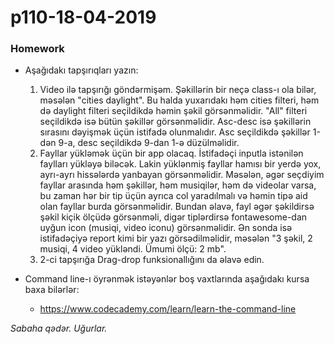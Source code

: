 # p110-18-04-2019

### Homework 
- Aşağıdakı tapşırıqları yazın:
  1. Video ilə tapşırığı göndərmişəm. Şəkillərin bir neçə class-ı ola bilər, məsələn "cities daylight". Bu halda yuxarıdakı həm cities filteri, həm də daylight filteri seçildikdə həmin şəkil görsənməlidir. "All" filteri seçildikdə isə bütün şəkillər görsənməlidir. Asc-desc isə şəkillərin sırasını dəyişmək üçün istifadə olunmalıdır. Asc seçildikdə şəkillər 1-dən 9-a, desc seçildikdə 9-dan 1-ə düzülməlidir.
  2. Fayllar yükləmək üçün bir app olacaq. İstifadəçi inputla istənilən faylları yükləyə biləcək. Lakin yüklənmiş fayllar hamısı bir yerdə yox, ayrı-ayrı hissələrdə yanbayan görsənməlidir. Məsələn, əgər seçdiyim fayllar arasında həm şəkillər, həm musiqilər, həm də videolar varsa, bu zaman hər bir tip üçün ayrıca col yaradılmalı və həmin tipə aid olan fayllar burda görsənməlidir. Bundan əlavə, fayl əgər şəkildirsə şəkil kiçik ölçüdə görsənməli, digər tiplərdirsə fontawesome-dan uyğun icon (musiqi, video iconu) görsənməlidir. Ən sonda isə istifadəçiyə report kimi bir yazı görsədilməlidir, məsələn "3 şəkil, 2 musiqi, 4 video yükləndi. Ümumi ölçü: 2 mb". 
  3. 2-ci tapşırığa Drag-drop funksionallığını da əlavə edin.

- Command line-ı öyrənmək istəyənlər boş vaxtlarında aşağıdakı kursa baxa bilərlər:
  - https://www.codecademy.com/learn/learn-the-command-line
  
*Sabaha qədər. Uğurlar.*
